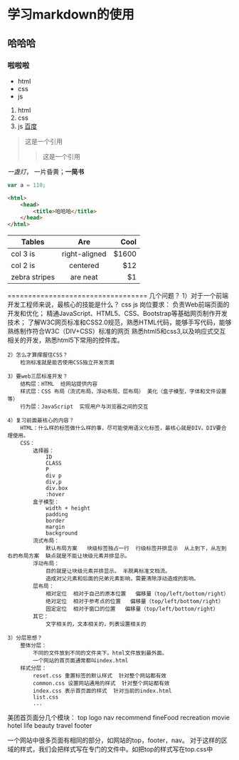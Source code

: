 # 学习markdown的使用
## 哈哈哈
### 啦啦啦
- html
- css
- js
1. html
2. css 
3. js
[百度](http://www.baidu.com)

> 这是一个引用 
>> 这是一个引用 

*一盏灯*， 一片昏黄；**一简书**

```javascript
var a = 110;
```

```html
<html>
    <head>
        <title>哈哈哈</title>
    </head>
</html>
```

| Tables        | Are           | Cool  |
| ------------- |:-------------:| -----:|
| col 3 is      | right-aligned | $1600 |
| col 2 is      | centered      |   $12 |
| zebra stripes | are neat      |    $1 |





==================================
几个问题？
    1）对于一个前端开发工程师来说，最核心的技能是什么？
        css  js
        岗位要求：
            负责Web前端页面的开发和优化；
            精通JavaScript、HTML5、CSS、Bootstrap等基础网页制作开发技术；
            了解W3C网页标准和CSS2.0规范，熟悉HTML代码，能够手写代码，能够熟练制作符合W3C（DIV+CSS）标准的网页
            熟悉html5和css3,以及响应式交互相关的开发，熟悉html5下常用的控件库。

    2）怎么才算撑握住CSS？
        检测标准就是能否使用CSS独立开发页面

    3）要web三层标准开发？
        结构层：HTML  给网站提供内容
        样式层：CSS 布局（流式布局，浮动布局，层布局） 美化（盒子模型，字体和文件设置等）
        行为层：JavaScript  实现用户与浏览器之间的交互 

    4）复习前面最核心的内容？
        HTML：什么样的标签做什么样的事，尽可能使用语义化标签，最核心就是DIV。DIV要合理使用。
        CSS：
            选择器：
                ID
                CLASS
                P
                div p
                div,p 
                div.box
                :hover
            盒子模型：
                width + height 
                padding 
                border 
                margin
                background
            流式布局：
                默认布局方案   块级标签独占一行  行级标签并排显示  从上到下，从左到右的布局方案  缺点就是不能让块级元素并排显示。
            浮动布局：
                目的就是让块级元素并排显示。 半脱离标准文档流。
                造成对父元素和后面的兄弟元素影响，需要清除浮动造成的影响。
            层布局：
                相对定位  相对于自己的原本位置   偏移量（top/left/bottom/right）
                绝对定位  相对于参考点的位置   偏移量（top/left/bottom/right）
                固定定位  相对于窗口的位置   偏移量（top/left/bottom/right）
            其它：
                文字相关的，文本相关的，列表设置相关的

    3）分层思想？
        整体分层：
            不同的文件放到不同的文件夹下。html文件放到最外面。
            一个网站的首页面通常都叫index.html 
        样式分层：
            reset.css 重置标签的默认样式  针对整个网站都有效  
            common.css 设置网站通用的样式  针对整个网站都有效 
            index.css 表示首页面的样式  针对当前的index.html 
            list.css 
            ...

美团首页面分几个模块：
    top
    logo
    nav
    recommend
    fineFood
    recreation
    movie
    hotel
    life
    beauty
    travel
    footer

一个网站中很多页面有相同的部分，如网站的top，footer，nav。
对于这样的区域的样式，我们会把样式写在专门的文件中。如把top的样式写在top.css中
    



